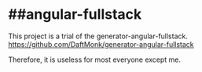 ##angular-fullstack
=================
This project is a trial of the generator-angular-fullstack.  
https://github.com/DaftMonk/generator-angular-fullstack

Therefore, it is useless for most everyone except me.
